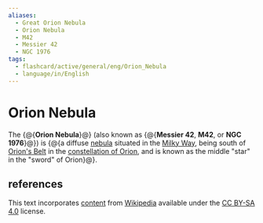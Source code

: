 ```yaml
---
aliases:
  - Great Orion Nebula
  - Orion Nebula
  - M42
  - Messier 42
  - NGC 1976
tags:
  - flashcard/active/general/eng/Orion_Nebula
  - language/in/English
---
```


# Orion Nebula

The {@{__Orion Nebula__}@} (also known as {@{__Messier 42__, __M42__, or __NGC 1976__}@}) is {@{a diffuse [nebula](nebula.md) situated in the [Milky Way](Milky%20Way.md), being south of [Orion's Belt](Orion's%20Belt.md) in the [constellation of Orion](Orion%20(constellation).md), and is known as the middle "star" in the "sword" of Orion}@}. <!--SR:!2027-05-20,758,310!2025-11-16,122,150!2025-11-30,294,250-->

## references

This text incorporates [content](https://en.wikipedia.org/wiki/Orion_Nebula) from [Wikipedia](Wikipedia.md) available under the [CC BY-SA 4.0](https://creativecommons.org/licenses/by-sa/4.0/) license.
